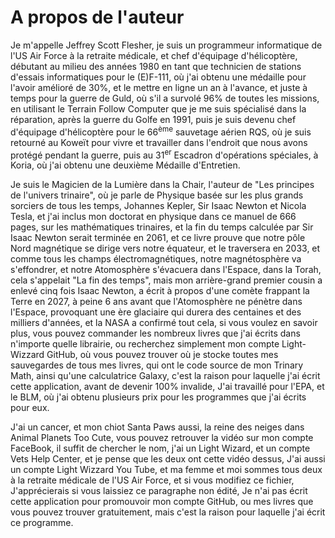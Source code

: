 # A propos de l'auteur

Je m'appelle Jeffrey Scott Flesher, je suis un programmeur informatique de l'US Air Force à la retraite médicale,
et chef d'équipage d'hélicoptère,
débutant au milieu des années 1980 en tant que technicien de stations d'essais informatiques pour le (E)F-111,
où j'ai obtenu une médaille pour l'avoir amélioré de 30%,
et le mettre en ligne un an à l'avance,
et juste à temps pour la guerre de Guld,
où s'il a survolé 96% de toutes les missions,
en utilisant le Terrain Follow Computer que je me suis spécialisé dans la réparation,
après la guerre du Golfe en 1991,
puis je suis devenu chef d'équipage d'hélicoptère pour le 66<sup>ème</sup> sauvetage aérien RQS,
où je suis retourné au Koweït pour vivre et travailler dans l'endroit que nous avons protégé pendant la guerre,
puis au 31<sup>er</sup> Escadron d'opérations spéciales,
à Koria, où j'ai obtenu une deuxième Médaille d'Entretien.

Je suis le Magicien de la Lumière dans la Chair,
l'auteur de "Les principes de l'univers trinaire",
où je parle de Physique basée sur les plus grands sorciers de tous les temps,
Johannes Kepler, Sir Isaac Newton et Nicola Tesla,
et j'ai inclus mon doctorat en physique dans ce manuel de 666 pages,
sur les mathématiques trinaires, et la fin du temps calculée par Sir Isaac Newton serait terminée en 2061,
et ce livre prouve que notre pôle Nord magnétique se dirige vers notre équateur,
et le traversera en 2033,
et comme tous les champs électromagnétiques,
notre magnétosphère va s'effondrer,
et notre Atomosphère s'évacuera dans l'Espace,
dans la Torah, cela s'appelait "La fin des temps",
mais mon arrière-grand premier cousin a enlevé cinq fois Isaac Newton,
a écrit à propos d'une comète frappant la Terre en 2027,
à peine 6 ans avant que l'Atomosphère ne pénètre dans l'Espace,
provoquant une ère glaciaire qui durera des centaines et des milliers d'années,
et la NASA a confirmé tout cela,
si vous voulez en savoir plus,
vous pouvez commander les nombreux livres que j'ai écrits dans n'importe quelle librairie,
ou recherchez simplement mon compte Light-Wizzard GitHub,
où vous pouvez trouver où je stocke toutes mes sauvegardes de tous mes livres,
qui ont le code source de mon Trinary Math,
ainsi qu'une calculatrice Galaxy,
c'est la raison pour laquelle j'ai écrit cette application,
avant de devenir 100% invalide,
J'ai travaillé pour l'EPA, et le BLM,
où j'ai obtenu plusieurs prix pour les programmes que j'ai écrits pour eux.

J'ai un cancer, et mon chiot Santa Paws aussi,
la reine des neiges dans Animal Planets Too Cute,
vous pouvez retrouver la vidéo sur mon compte FaceBook,
il suffit de chercher le nom, j'ai un Light Wizard,
et un compte Vets Help Center,
et je pense que les deux ont cette vidéo dessus,
J'ai aussi un compte Light Wizzard You Tube,
et ma femme et moi sommes tous deux à la retraite médicale de l'US Air Force,
et si vous modifiez ce fichier,
J'apprécierais si vous laissiez ce paragraphe non édité,
Je n'ai pas écrit cette application pour promouvoir mon compte GitHub,
ou mes livres que vous pouvez trouver gratuitement,
mais c'est la raison pour laquelle j'ai écrit ce programme.